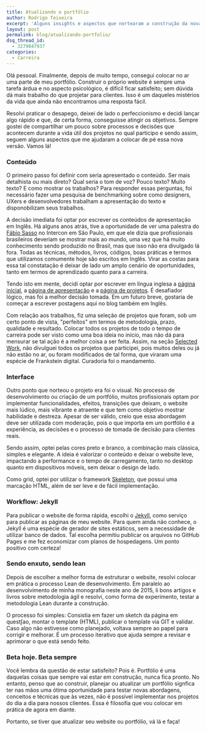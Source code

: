 ```yaml
---
title: Atualizando o portfólio
author: Rodrigo Teixeira
excerpt: 'Alguns insights e aspectos que nortearam a construção da nova versão do meu portfólio. '
layout: post
permalink: blog/atualizando-portfolio/
dsq_thread_id:
  - 3279847937
categories:
  - Carreira
---
```


Olá pessoal. Finalmente, depois de muito tempo, consegui colocar no ar uma parte de meu portfólio. Construir o próprio website é sempre uma tarefa árdua e no aspecto psicológico, é difícil ficar satisfeito; sem dúvida dá mais trabalho do que projetar para clientes. Isso é um daqueles mistérios da vida que ainda não encontramos uma resposta fácil.

Resolvi praticar o desapego, deixei de lado o perfeccionismo e decidi lançar algo rápido e que, de certa forma, conseguisse atingir os objetivos. Sempre gostei de compartilhar um pouco sobre processos e decisões que acontecem durante a vida útil dos projetos no qual participo e sendo assim, seguem alguns aspectos que me ajudaram a colocar de pé essa nova versão. Vamos lá! 

### Conteúdo

O primeiro passo foi definir com seria apresentado o conteúdo. Ser mais detalhista ou mais direto? Qual seria o tom de voz? Pouco texto? Muito texto? E como mostrar os trabalhos? Para responder essas perguntas, foi necessário fazer uma pesquisa de benchmarking sobre como designers, UXers e desenvolvedores trabalham a apresentação do texto e disponobilizam seus trabalhos. 

A decisão imediata foi optar por escrever os conteúdos de apresentação em Inglês. Há alguns anos atrás, tive a oportunidade de ver uma palestra do [Fábio Sasso](http://fabiosasso.com/) no Intercon em São Paulo, em que ele dizia que profissionais brasileiros deveriam se mostrar mais ao mundo, uma vez que há muito conhecimento sendo produzido no Brasil, mas que isso não era divulgado lá fora. Todas as técnicas, métodos, livros, códigos, boas práticas e termos que utilizamos comumente hoje são escritos em Inglês. Virar as costas para essa tal constatação é deixar de lado um amplo cenário de oportunidades, tanto em termos de aprendizado quanto para a carreira. 

Tendo isto em mente, decidi optar por escrever em língua inglesa a [página inicial](/), a [página de apresentação](/about/) e a [página de projetos](/selectedwork/). É desafiador lógico, mas foi a melhor decisão tomada. Em um futuro breve, gostaria de começar a escrever postagens aqui no blog também em Inglês. 

Com relação aos trabalhos, fiz uma seleção de projetos que foram, sob um certo ponto de vista, "perfeitos" em termos de metodologia, prazo, qualidade e resultado. Colocar todos os projetos de todo o tempo de carreira pode ser visto como uma boa ideia no início, mas não dá para mensurar se tal ação é a melhor coisa a ser feita. Assim, na seção [Selected Work](/selectedwork/), não divulguei todos os projetos que participei, pois muitos deles ou já não estão no ar, ou foram modificados de tal forma, que viraram uma espécie de Frankstein digital. Curadoria foi o mandamento.


### Interface

Outro ponto que norteou o projeto era foi o visual. No processo de desenvolvimento ou criação de um portfólio, muitos profissionais optam por implementar funcionalidades, efeitos, transições que deixam, o website mais lúdico, mais vibrante e atraente e que tem como objetivo mostrar habilidade e destreza. Apesar de ser válido, creio que essa abordagem deve ser utilizada com moderação, pois o que importa em um portfólio é a experiência, as decisões e o processo de tomada de decisão para clientes reais. 

Sendo assim, optei pelas cores preto e branco, a combinação mais clássica, simples e elegante. A ideia é valorizar o conteúdo e deixar o website leve, impactando a performance e o tempo de carregamento, tanto no desktop quanto em dispositivos móveis, sem deixar o design de lado. 

Como grid, optei por utilizar o framework [Skeleton](http://getskeleton.com/), que possui uma marcação HTML, além de ser leve e de fácil implementação.  

### Workflow: Jekyll

Para publicar o website de forma rápida, escolhi o [Jekyll](https://jekyllrb.com/), como serviço para publicar as páginas de meu website. Para quem ainda não conhece, o Jekyll é uma espécie de gerador de sites estáticos, sem a necessidade de utilizar banco de dados. Tal escolha permitiu publicar os arquivos no GitHub Pages e me fez economizar com planos de hospedagens. Um ponto positivo com certeza! 

### Sendo enxuto, sendo lean  

Depois de escolher a melhor forma de estruturar o website, resolvi colocar em prática o processo Lean de desenvolvimento. Em paralelo ao desenvolvimento de minha monografia neste ano de 2015, li bons artigos e livros sobre metodologia ágil e resolvi, como forma de experimento, testar a metodologia Lean durante a construção. 

O processo foi simples: Consistia em fazer um sketch da página em quest∫ao, montar o template (HTML), publicar o template via GIT e validar. Caso algo não estivesse como planejado, voltava sempre ao papel para corrigir e melhorar. É um processo iterativo que ajuda sempre a revisar e aprimorar o que está sendo feito. 

### Beta hoje. Beta sempre

Você lembra da questão de estar satisfeito? Pois é. Portfólio é uma daquelas coisas que sempre vai estar em construção, nunca fica pronto. No entanto, penso que ao construir, planejar ou atualizar um portfólio signfica ter nas mãos uma ótima 
oportunidade para testar novas abordagens, conceitos e técnicas que às vezes, não é possível implementar nos projetos do dia a dia para nossos clientes. Essa é filosofia que vou colocar em prática de agora em diante. 

Portanto, se tiver que atualizar seu website ou portfólio, vá lá e faça! 

